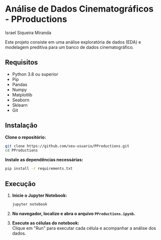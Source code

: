 # Análise de Dados Cinematográficos - PProductions
Israel Siqueira Miranda

Este projeto consiste em uma análise exploratória de dados (EDA) e modelagem preditiva para um banco de dados cinematográfico.

## Requisitos

- Python 3.8 ou superior
- Pip
- Pandas
- Numpy
- Matplotlib
- Seaborn
- Sklearn
- Git 

## Instalação

**Clone o repositório:**
   ```bash
   git clone https://github.com/seu-usuario/PProductions.git
   cd PProductions
   ```

**Instale as dependências necessárias:**
   ```bash
   pip install -r requirements.txt
   ```

## Execução

1. **Inicie o Jupyter Notebook:**
   ```bash
   jupyter notebook
   ```
2. **No navegador, localize e abra o arquivo `PProductions.ipynb`.**

3. **Execute as células do notebook:**  
   Clique em "Run" para executar cada célula e acompanhar a análise dos dados.
